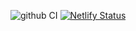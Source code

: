 ![github CI](https://github.com/duguyihou/salt/actions/workflows/ci.yml/badge.svg)
[![Netlify Status](https://api.netlify.com/api/v1/badges/c0487a55-7300-4a8c-9565-3d93f5291d70/deploy-status)](https://app.netlify.com/sites/saltify/deploys)
